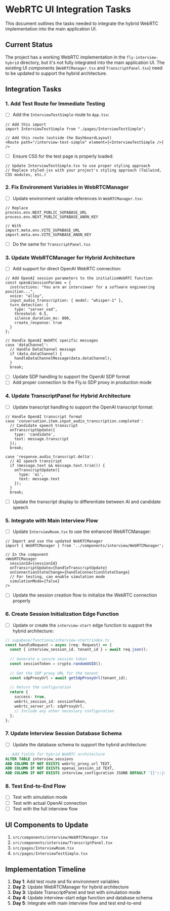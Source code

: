 # WebRTC UI Integration Tasks

This document outlines the tasks needed to integrate the hybrid WebRTC implementation into the main application UI.

## Current Status

The project has a working WebRTC implementation in the `fly-interview-hybrid` directory, but it's not fully integrated into the main application UI. The existing UI components (`WebRTCManager.tsx` and `TranscriptPanel.tsx`) need to be updated to support the hybrid architecture.

## Integration Tasks

### 1. Add Test Route for Immediate Testing

- [ ] Add the `InterviewTestSimple` route to `App.tsx`:
```tsx
// Add this import
import InterviewTestSimple from "./pages/InterviewTestSimple";

// Add this route (outside the DashboardLayout)
<Route path="/interview-test-simple" element={<InterviewTestSimple />} />
```

- [ ] Ensure CSS for the test page is properly loaded:
```tsx
// Update InterviewTestSimple.tsx to use proper styling approach
// Replace styled-jsx with your project's styling approach (Tailwind, CSS modules, etc.)
```

### 2. Fix Environment Variables in WebRTCManager

- [ ] Update environment variable references in `WebRTCManager.tsx`:
```tsx
// Replace
process.env.NEXT_PUBLIC_SUPABASE_URL
process.env.NEXT_PUBLIC_SUPABASE_ANON_KEY

// With
import.meta.env.VITE_SUPABASE_URL
import.meta.env.VITE_SUPABASE_ANON_KEY
```

- [ ] Do the same for `TranscriptPanel.tsx`

### 3. Update WebRTCManager for Hybrid Architecture

- [ ] Add support for direct OpenAI WebRTC connection:
```tsx
// Add OpenAI session parameters to the initializeWebRTC function
const openAiSessionParams = {
  instructions: "You are an interviewer for a software engineering position...",
  voice: "alloy",
  input_audio_transcription: { model: "whisper-1" },
  turn_detection: {
    type: "server_vad",
    threshold: 0.5,
    silence_duration_ms: 800,
    create_response: true
  }
};

// Handle OpenAI WebRTC specific messages
case 'dataChannel':
  // Handle DataChannel message
  if (data.dataChannel) {
    handleDataChannelMessage(data.dataChannel);
  }
  break;
```

- [ ] Update SDP handling to support the OpenAI SDP format
- [ ] Add proper connection to the Fly.io SDP proxy in production mode

### 4. Update TranscriptPanel for Hybrid Architecture

- [ ] Update transcript handling to support the OpenAI transcript format:
```tsx
// Handle OpenAI transcript format
case 'conversation.item.input_audio_transcription.completed':
  // Candidate speech transcript
  onTranscriptUpdate({
    type: 'candidate',
    text: message.transcript
  });
  break;
  
case 'response.audio_transcript.delta':
  // AI speech transcript
  if (message.text && message.text.trim()) {
    onTranscriptUpdate({
      type: 'ai',
      text: message.text
    });
  }
  break;
```

- [ ] Update the transcript display to differentiate between AI and candidate speech

### 5. Integrate with Main Interview Flow

- [ ] Update `InterviewRoom.tsx` to use the enhanced WebRTCManager:
```tsx
// Import and use the updated WebRTCManager
import { WebRTCManager } from '../components/interview/WebRTCManager';

// In the component
<WebRTCManager
  sessionId={sessionId}
  onTranscriptUpdate={handleTranscriptUpdate}
  onConnectionStateChange={handleConnectionStateChange}
  // For testing, can enable simulation mode
  simulationMode={false}
/>
```

- [ ] Update the session creation flow to initialize the WebRTC connection properly

### 6. Create Session Initialization Edge Function

- [ ] Update or create the `interview-start` edge function to support the hybrid architecture:
```typescript
// supabase/functions/interview-start/index.ts
const handleRequest = async (req: Request) => {
  const { interview_session_id, tenant_id } = await req.json();
  
  // Generate a secure session token
  const sessionToken = crypto.randomUUID();
  
  // Get the SDP proxy URL for the tenant
  const sdpProxyUrl = await getSdpProxyUrl(tenant_id);
  
  // Return the configuration
  return {
    success: true,
    webrtc_session_id: sessionToken,
    webrtc_server_url: sdpProxyUrl,
    // Include any other necessary configuration
  };
};
```

### 7. Update Interview Session Database Schema

- [ ] Update the database schema to support the hybrid architecture:
```sql
-- Add fields for hybrid WebRTC architecture
ALTER TABLE interview_sessions
ADD COLUMN IF NOT EXISTS webrtc_proxy_url TEXT,
ADD COLUMN IF NOT EXISTS openai_session_id TEXT,
ADD COLUMN IF NOT EXISTS interview_configuration JSONB DEFAULT '{}'::jsonb;
```

### 8. Test End-to-End Flow

- [ ] Test with simulation mode
- [ ] Test with actual OpenAI connection
- [ ] Test with the full interview flow

## UI Components to Update

1. `src/components/interview/WebRTCManager.tsx`
2. `src/components/interview/TranscriptPanel.tsx`
3. `src/pages/InterviewRoom.tsx`
4. `src/pages/InterviewTestSimple.tsx`

## Implementation Timeline

1. **Day 1**: Add test route and fix environment variables
2. **Day 2**: Update WebRTCManager for hybrid architecture
3. **Day 3**: Update TranscriptPanel and test with simulation mode
4. **Day 4**: Update interview-start edge function and database schema
5. **Day 5**: Integrate with main interview flow and test end-to-end